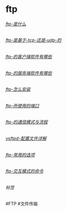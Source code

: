 
# ftp

###### [ftp-是什么](../network/ftp-是什么.md)

###### [ftp-是基于-tcp-还是-udp-的](../network/ftp-是基于-tcp-还是-udp-的.md)

###### [ftp-的客户端软件有哪些](../network/ftp-的客户端软件有哪些.md)

###### [ftp-的服务端软件有哪些](../network/ftp-的服务端软件有哪些.md)

###### [ftp-怎么安装](../network/ftp-怎么安装.md)

###### [ftp-所使用的端口](../network/ftp-所使用的端口.md)

###### [ftp-的通信模式与流程](../ftp/ftp-的通信模式与流程.md)

###### [vsftpd-配置文件详解](../ftp/vsftpd-配置文件详解.md)

###### [ftp-常用的选项](../ftp/ftp-常用的选项.md)

###### [ftp-交互模式的命令](../ftp/ftp-交互模式的命令.md)



###### 标签

#FTP
#文件传输

